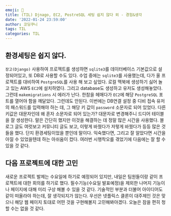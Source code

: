 ```yaml
---
emoji: 🥺
title: (TIL) Djnago, EC2, PostreSQL 세팅 쉽지 않다 외 - 경험&생각 
date: '2022-01-24 23:59:00'
author: 코딩쿠니
tags: TIL 
categories: TIL 
---
```


## 환경세팅은 쉽지 않다.
`장고(Django)` 사용하여 프로젝트를 생성하면 `sqlite3`를 데이터베이스 기본값으로 설정되어있고, 또 DB로 사용할 수도 있다. 수업 중에는 `sqlite3`를 사용했는데, 다가 올 프로젝트를 대비하여 `PostgreSQL`를 사용 해 보고 싶었다. 로컬 맥북에 생성하기 싫어 놀고 있는 AWS `EC2`에 설치하였다. 그리고 database도 생성하고 유저도 생성해놓았다. 그런데 `makemigrations` 시 에러가 난다. 한참을 헤매다가 `EC2`에 해당 `PostgreSQL` 포트를 열어야 함을 깨달았다. 그런데도 안된다. 이번에는 DB연결 설정 중 디비 접속 유저의 패스워드를 입력해야 하는 데, 그 해당 키 값이 `password` 소문자로 되어 있었다. 다른 키값은 대문자인데 왜 혼자 소문자로 되어 있는가? 대문자로 변경해주니 드디어 테이블을 잘 생성한다. 말은 간단히 했지만 이것을 해결하는 데 정말 많은 시간을 사용했다. 블로그 글도 여럿보고 커뮤니티 글도 보고, 이렇게 바꿨다가 저렇게 바꿨다가 등등 많은 것들을 했다. 단지 환경세팅이었을 뿐인데 말이다. 익숙했다면, 그리고 잘 알았다면 시간을 아낄 수 있었을텐데 하는 아쉬움이 컸다. 여러번 시행착오를 겪었기에 다음에는 잘 할 수 있을 것 같다.

## 다음 프로젝트에 대한 고민
새로운 프로젝트 발제는 수요일에 하기로 예정되어 있지만, 내일은 팀원들이랑 같이 프로젝트에 대한 회의를 하기로 했다. 필수기능(수요일 발표예정)을 제외한 나머지 기능이나 페이지에 대해 미리 구상 해볼 수 있을 것 같다. 기술적인 부분과 더불어 아이디어도 같이 떠올라야 하는데, 잘 생각되지가 않는다. 우선은 넷플릭스 클론이 대주제인 것은 맞으니 해당 웹 페이지 토대로 어떤 것을 구현해볼지 고민해봐야겠다. 오늘은 잠을 편히 청할 수는 없을 것 같다.

```toc
```